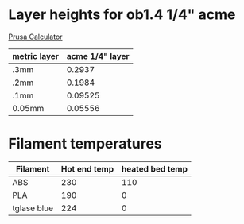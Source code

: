 Layer heights for ob1.4 1/4" acme
=================================

[Prusa Calculator](http://calculator.josefprusa.cz/)

| metric layer | acme 1/4" layer |
| ------------ | --------------- |
| .3mm | 0.2937 |
| .2mm | 0.1984 |
| .1mm | 0.09525 |
| 0.05mm | 0.05556 |

Filament temperatures
=====================

| Filament | Hot end temp | heated bed temp |
| -------- | ------------ | --------------- |
| ABS | 230 | 110 |
| PLA | 190 | 0 |
| tglase blue | 224 | 0 |
